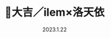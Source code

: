 ---
layout: Cover
permalink: /Daji/
title: 🎉大吉／ilem×洛天依
path: 20230122_Daji
date: 2023.1.22
youtube: DwSMrVgXrhk
bilibili: BV1RA411d78m
netease: 158213449
qq: 001clplW3A6R48
shorts_youtube: tqa9qYlAxIc
shorts_bilibili: BV1hM4y1W7fc
---